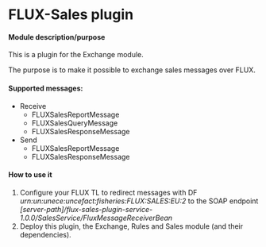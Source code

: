 # FLUX-Sales plugin

#### Module description/purpose

This is a plugin for the Exchange module.

The purpose is to make it possible to exchange sales messages over FLUX.

#### Supported messages:
* Receive
  * FLUXSalesReportMessage
  * FLUXSalesQueryMessage
  * FLUXSalesResponseMessage
* Send
  * FLUXSalesReportMessage
  * FLUXSalesResponseMessage
  
#### How to use it
1. Configure your FLUX TL to redirect messages with DF *urn:un:unece:uncefact:fisheries:FLUX:SALES:EU:2* to the SOAP endpoint *[server-path]/flux-sales-plugin-service-1.0.0/SalesService/FluxMessageReceiverBean*
1. Deploy this plugin, the Exchange, Rules and Sales module (and their dependencies).